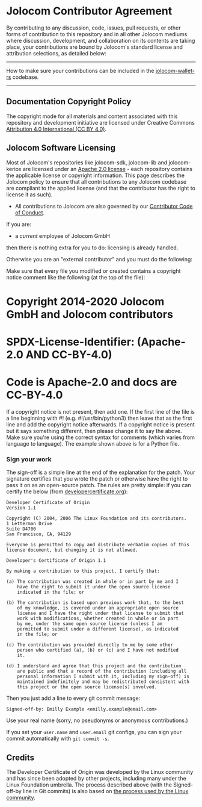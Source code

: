 # Jolocom Contributor Agreement
By contributing to any discussion, code, issues, pull requests, or other forms of contribution to this repository and in all other Jolocom mediums where discussion, development, and collaboration on its contents are taking place, your contributions are bound by Jolocom's standard license and attribution selections, as detailed below:

---
How to make sure your contributions can be included in the [jolocom-wallet-rs](https://github.com/jolocom/wallet-rs) codebase.

---
## Documentation Copyright Policy

The copyright mode for all materials and content associated with this repository and development initiative are licensed under Creative Commons [Attribution 4.0 International (CC BY 4.0)](https://creativecommons.org/licenses/by/4.0/legalcode).


## Jolocom Software Licensing

Most of Jolocom's repositories like jolocom-sdk, jolocom-lib and jolocom-keriox are licensed under an [Apache 2.0 license](https://www.apache.org/licenses/LICENSE-2.0.html) - each repository contains the applicable license or copyright information. This page describes the Jolocom policy to ensure that all contributions to any Jolocom codebase are compliant to the applied license (and that the contributor has the right to license it as such).
- All contributions to Jolocom are also governed by our [Contributor Code of Conduct](https://github.com/jolocom/jolocom/blob/master/code-of-conduct).

If you are:

- a _current_ employee of Jolocom GmbH

then there is nothing extra for you to do: licensing is already handled.

Otherwise you are an "external contributor" and you must do the following:

Make sure that every file you modified or created contains a copyright notice comment like the following (at the top of the file):
# Copyright 2014-2020 Jolocom GmbH and Jolocom contributors
# SPDX-License-Identifier: (Apache-2.0 AND CC-BY-4.0)
# Code is Apache-2.0 and docs are CC-BY-4.0
If a copyright notice is not present, then add one.
If the first line of the file is a line beginning with #! (e.g. #!/usr/bin/python3) then leave that as the first line and add the copyright notice afterwards.
If a copyright notice is present but it says something different, then please change it to say the above.
Make sure you're using the correct syntax for comments (which varies from language to language). The example shown above is for a Python file.

### Sign your work

The sign-off is a simple line at the end of the explanation for the patch. Your
signature certifies that you wrote the patch or otherwise have the right to pass
it on as an open-source patch. The rules are pretty simple: if you can certify
the below (from [developercertificate.org](http://developercertificate.org/)):

```
Developer Certificate of Origin
Version 1.1

Copyright (C) 2004, 2006 The Linux Foundation and its contributors.
1 Letterman Drive
Suite D4700
San Francisco, CA, 94129

Everyone is permitted to copy and distribute verbatim copies of this
license document, but changing it is not allowed.

Developer's Certificate of Origin 1.1

By making a contribution to this project, I certify that:

(a) The contribution was created in whole or in part by me and I
    have the right to submit it under the open source license
    indicated in the file; or

(b) The contribution is based upon previous work that, to the best
    of my knowledge, is covered under an appropriate open source
    license and I have the right under that license to submit that
    work with modifications, whether created in whole or in part
    by me, under the same open source license (unless I am
    permitted to submit under a different license), as indicated
    in the file; or

(c) The contribution was provided directly to me by some other
    person who certified (a), (b) or (c) and I have not modified
    it.

(d) I understand and agree that this project and the contribution
    are public and that a record of the contribution (including all
    personal information I submit with it, including my sign-off) is
    maintained indefinitely and may be redistributed consistent with
    this project or the open source license(s) involved.
```

Then you just add a line to every git commit message:

    Signed-off-by: Emilly Example <emilly.example@email.com>

Use your real name (sorry, no pseudonyms or anonymous contributions.)

If you set your `user.name` and `user.email` git configs, you can sign your
commit automatically with `git commit -s`.

## Credits

The Developer Certificate of Origin was developed by the Linux community and has since been adopted by other projects, including many under the Linux Foundation umbrella.
The process described above (with the Signed-off-by line in Git commits) is also based on [the process used by the Linux community](https://github.com/torvalds/linux/blob/master/Documentation/process/submitting-patches.rst#11-sign-your-work---the-developers-certificate-of-origin).
